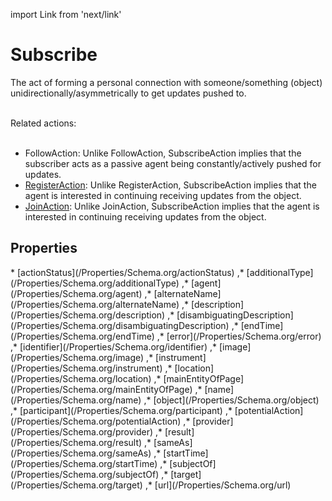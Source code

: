 import Link from 'next/link'

# Subscribe

The act of forming a personal connection with someone/something (object) unidirectionally/asymmetrically to get updates pushed to.<br/><br/>

Related actions:<br/><br/>

<ul>
<li><Link href="/FollowAction">FollowAction</Link>: Unlike FollowAction, SubscribeAction implies that the subscriber acts as a passive agent being constantly/actively pushed for updates.</li>
<li><a class="localLink" href="/RegisterAction">RegisterAction</a>: Unlike RegisterAction, SubscribeAction implies that the agent is interested in continuing receiving updates from the object.</li>
<li><a class="localLink" href="/JoinAction">JoinAction</a>: Unlike JoinAction, SubscribeAction implies that the agent is interested in continuing receiving updates from the object.</li>
</ul>

## Properties

<Grid>
* [actionStatus](/Properties/Schema.org/actionStatus)
,* [additionalType](/Properties/Schema.org/additionalType)
,* [agent](/Properties/Schema.org/agent)
,* [alternateName](/Properties/Schema.org/alternateName)
,* [description](/Properties/Schema.org/description)
,* [disambiguatingDescription](/Properties/Schema.org/disambiguatingDescription)
,* [endTime](/Properties/Schema.org/endTime)
,* [error](/Properties/Schema.org/error)
,* [identifier](/Properties/Schema.org/identifier)
,* [image](/Properties/Schema.org/image)
,* [instrument](/Properties/Schema.org/instrument)
,* [location](/Properties/Schema.org/location)
,* [mainEntityOfPage](/Properties/Schema.org/mainEntityOfPage)
,* [name](/Properties/Schema.org/name)
,* [object](/Properties/Schema.org/object)
,* [participant](/Properties/Schema.org/participant)
,* [potentialAction](/Properties/Schema.org/potentialAction)
,* [provider](/Properties/Schema.org/provider)
,* [result](/Properties/Schema.org/result)
,* [sameAs](/Properties/Schema.org/sameAs)
,* [startTime](/Properties/Schema.org/startTime)
,* [subjectOf](/Properties/Schema.org/subjectOf)
,* [target](/Properties/Schema.org/target)
,* [url](/Properties/Schema.org/url)

</Grid>

